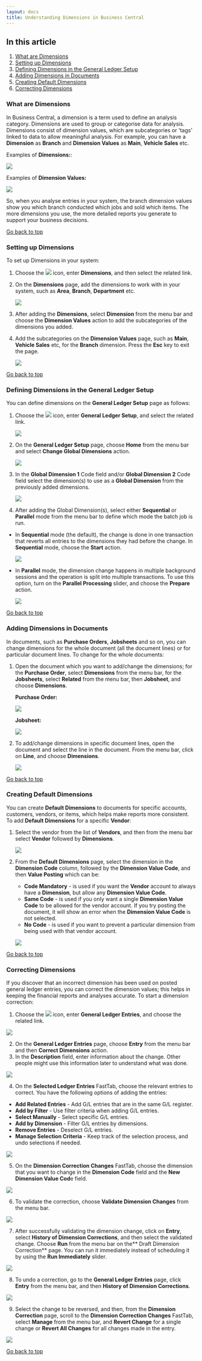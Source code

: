 ```yaml
---
layout: docs
title: Understanding Dimensions in Business Central
---
```


<a name="top"></a>

## In this article
1. [What are Dimensions](#what-are-dimensions)
2. [Setting up Dimensions](#setting-up-dimensions)
3. [Defining Dimensions in the General Ledger Setup](#defining-dimensions-in-the-general-ledger-setup)
4. [Adding Dimensions in Documents](#adding-dimensions-in-documents)
5. [Creating Default Dimensions](#creating-default-dimensions)
6. [Correcting Dimensions](#correcting-dimensions)

### What are Dimensions
In Business Central, a dimension is a term used to define an analysis category. Dimensions are used to group or categorise data for analysis. Dimensions consist of dimension values, which are subcategories or 'tags' linked to data to allow meaningful analysis. For example, you can have a **Dimension** as **Branch** and **Dimension Values** as **Main**, **Vehicle Sales** etc. 

Examples of **Dimensions:**:

   ![](media/garagehive-dimensions-examples.png)

Examples of **Dimension Values:**

   ![](media/garagehive-dimension-values-examples.png)

So, when you analyse entries in your system, the branch dimension values show you which branch conducted which jobs and sold which items. The more dimensions you use, the more detailed reports you generate to support your business decisions.


[Go back to top](#top)

### Setting up Dimensions
To set up Dimensions in your system:
1.	Choose the ![](media/search_icon.png) icon, enter **Dimensions**, and then select the related link.
2.	On the **Dimensions** page, add the dimensions to work with in your system, such as **Area**, **Branch**, **Department** etc.

    ![](media/garagehive-setting-up-dimensions1.gif)

3.	After adding the **Dimensions**, select **Dimension** from the menu bar and choose the **Dimension Values** action to add the subcategories of the dimensions you added.
4.	Add the subcategories on the **Dimension Values** page, such as **Main**, **Vehicle Sales** etc, for the **Branch** dimension. Press the **Esc** key to exit the page.

    ![](media/garagehive-setting-up-dimensions2.gif)


[Go back to top](#top)

### Defining Dimensions in the General Ledger Setup
You can define dimensions on the **General Ledger Setup** page as follows:
1.	Choose the ![](media/search_icon.png) icon, enter **General Ledger Setup**, and select the related link.

    ![](media/garagehive-defining-general-ledger-setup-dimensions1.png)

2.	On the **General Ledger Setup** page, choose **Home** from the menu bar and select **Change Global Dimensions** action.

    ![](media/garagehive-defining-general-ledger-setup-dimensions2.png)

3. In the **Global Dimension 1** Code field and/or **Global Dimension 2** Code field select the dimension(s) to use as a **Global Dimension** from the previously added dimensions.

    ![](media/garagehive-defining-general-ledger-setup-dimensions3.png)

4.	After adding the Global Dimension(s), select either **Sequential** or **Parallel** mode from the menu bar to define which mode the batch job is run.
   - In **Sequential** mode (the default), the change is done in one transaction that reverts all entries to the dimensions they had before the change. In **Sequential** mode, choose the **Start** action.

       ![](media/garagehive-defining-general-ledger-setup-dimensions4.png)

   - In **Parallel** mode, the dimension change happens in multiple background sessions and the operation is split into multiple transactions. To use this option, turn on the **Parallel Processing** slider, and choose the **Prepare** action.

       ![](media/garagehive-defining-general-ledger-setup-dimensions5.png)


[Go back to top](#top)

### Adding Dimensions in Documents
In documents, such as **Purchase Orders**, **Jobsheets** and so on, you can change dimensions for the whole document (all the document lines) or for particular document lines. To change for the whole documents:
1. Open the document which you want to add/change the dimensions; for the **Purchase Order**, select **Dimensions** from the menu bar, for the **Jobsheets**, select **Related** from the menu bar, then **Jobsheet**, and choose **Dimensions**.

   **Purchase Order:**

      ![](media/garagehive-adding-dimensions-in-documents1.png)
   
   **Jobsheet:**

      ![](media/garagehive-adding-dimensions-in-documents2.png)

2. To add/change dimensions in specific document lines, open the document and select the line in the document. From the menu bar, click on **Line**, and choose **Dimensions**.

   ![](media/garagehive-adding-dimensions-in-documents3.png)


[Go back to top](#top)

### Creating Default Dimensions
You can create **Default Dimensions** to documents for specific accounts, customers, vendors, or items, which helps make reports more consistent. To add **Default Dimensions** for a specific **Vendor**:
1. Select the vendor from the list of **Vendors**, and then from the menu bar select **Vendor** followed by **Dimensions**.

   ![](media/garagehive-creating-default-dimensions1.png)

2. From the **Default Dimensions** page, select the dimension in the **Dimension Code** column, followed by the **Dimension Value Code**, and then **Value Posting** which can be: 
   - **Code Mandatory** - is used if you want the **Vendor** account to always have a **Dimension**, but allow any **Dimension Value Code**.
   - **Same Code** - is used if you only want a single **Dimension Value Code** to be allowed for the vendor account. If you try posting the document, it will show an error when the **Dimension Value Code** is not selected.
   - **No Code** - is used if you want to prevent a particular dimension from being used with that vendor account.

   ![](media/garagehive-creating-default-dimensions2.png)


[Go back to top](#top)

### Correcting Dimensions
If you discover that an incorrect dimension has been used on posted general ledger entries, you can correct the dimension values; this helps in keeping the financial reports and analyses accurate. To start a dimension correction:
1.	Choose the ![](media/search_icon.png) icon, enter **General Ledger Entries**, and choose the related link.

   ![](media/garagehive-correcting-dimensions1.gif)

2.	On the **General Ledger Entries** page, choose **Entry** from the menu bar and then **Correct Dimensions** action.
3.	In the **Description** field, enter information about the change. Other people might use this information later to understand what was done.

   ![](media/garagehive-correcting-dimensions2.gif)

4.	On the **Selected Ledger Entries** FastTab, choose the relevant entries to correct. You have the following options of adding the entries:
   - **Add Related Entries** - Add G/L entries that are in the same G/L register.
   - **Add by Filter** - Use filter criteria when adding G/L entries.
   - **Select Manually** - Select specific G/L entries.
   - **Add by Dimension** - Filter G/L entries by dimensions.
   - **Remove Entries** - Deselect G/L entries.
   - **Manage Selection Criteria** - Keep track of the selection process, and undo selections if needed.

   ![](media/garagehive-correcting-dimensions3.gif)

5.	On the **Dimension Correction Changes** FastTab, choose the dimension that you want to change in the **Dimension Code** field and the **New Dimension Value Cod**e field.

   ![](media/garagehive-correcting-dimensions4.gif)

6.	To validate the correction, choose **Validate Dimension Changes** from the menu bar.

   ![](media/garagehive-correcting-dimensions5.gif)

7.	After successfully validating the dimension change, click on **Entry**, select **History of Dimension Corrections**, and then select the validated change. Choose **Run** from the menu bar on the** Draft Dimension Correction** page. You can run it immediately instead of scheduling it by using the **Run Immediately** slider.

   ![](media/garagehive-correcting-dimensions6.gif)

8.	To undo a correction, go to the **General Ledger Entries** page, click **Entry** from the menu bar, and then **History of Dimension Corrections**.

   ![](media/garagehive-correcting-dimensions7.gif)

9.	Select the change to be reversed, and then, from the **Dimension Correction** page, scroll to the **Dimension Correction Changes** FastTab, select **Manage** from the menu bar, and **Revert Change** for a single change or **Revert All Changes** for all changes made in the entry.

   ![](media/garagehive-correcting-dimensions8.gif)


[Go back to top](#top)


